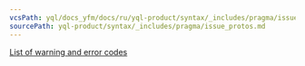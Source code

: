 ```yaml
---
vcsPath: yql/docs_yfm/docs/ru/yql-product/syntax/_includes/pragma/issue_protos.md
sourcePath: yql-product/syntax/_includes/pragma/issue_protos.md
---
```

[List of warning and error codes](https://github.com/ydb-platform/ydb/blob/main/ydb/core/protos/issue_id.proto)
